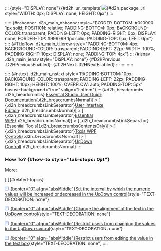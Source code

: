 ::: {style="DISPLAY: none"}
[](ms-xhelp:///?Id=d2h_url_template){#d2h_url_template}![](!package_url!){#d2h_package_url style="WIDTH: 0px; DISPLAY: none; HEIGHT: 0px"}
:::

::::: {#nsbanner .d2h_main_nsbanner style="BORDER-BOTTOM: #999999 1px solid; POSITION: relative; PADDING-BOTTOM: 0px; BACKGROUND-COLOR: transparent; PADDING-LEFT: 0px; PADDING-RIGHT: 0px; DISPLAY: none; BORDER-TOP: #999999 1px solid; PADDING-TOP: 0px; LEFT: 0px"}
:::: {#TitleRow .d2h_main_titlerow style="PADDING-BOTTOM: 4px; BACKGROUND-COLOR: transparent; PADDING-LEFT: 22px; WIDTH: 100%; PADDING-RIGHT: 10px; DISPLAY: none; PADDING-TOP: 4px"}
::: {#ienav .d2h_main_ienav style="DISPLAY: none"}
[](ms-xhelp:///?Id=30bdb2d4-c02a-41a6-9999-55dcbba817f0){#D2HPrevious .D2HPreviousEnabled}  [](ms-xhelp:///?Id=b7378019-866f-4d94-936e-8fb8c9d8a659){#D2HNext .D2HNextEnabled}
:::
::::
:::::

:::: {#nstext .d2h_main_nstext style="PADDING-BOTTOM: 10px; BACKGROUND-COLOR: transparent; PADDING-LEFT: 22px; PADDING-RIGHT: 10px; HEIGHT: 100%; OVERFLOW: auto; PADDING-TOP: 5px" hasuserbackground="true" valign="bottom"}
::: {#d2h_breadcrumbs .d2h_breadcrumbs}
[Essential Studio User Guide Documentation](ms-xhelp:///?Id=12457748-09e3-4d74-a240-8e049cedf030){.d2h_breadcrumbsNormal}[ \> ]{.d2h_breadcrumbsLinkSeparator}[User Interface Edition](ms-xhelp:///?Id=c29296b7-531c-413b-a0ec-488ca1f7f669){.d2h_breadcrumbsNormal}[ \> ]{.d2h_breadcrumbsLinkSeparator}[Essential WPF](ms-xhelp:///?Id=7f4f82c5-151c-4262-94d0-75c4626c77bc){.d2h_breadcrumbsNormal}[ \> ]{.d2h_breadcrumbsLinkSeparator}[Essential Tools]{.d2h_breadcrumbsContentsOnly}[ \> ]{.d2h_breadcrumbsLinkSeparator}[Tools WPF Controls](ms-xhelp:///?Id=2ea58a12-9426-4a63-96b4-89eb80232c2c){.d2h_breadcrumbsNormal}[ \> ]{.d2h_breadcrumbsLinkSeparator}[UpDown Control](ms-xhelp:///?Id=b7d3cd53-0015-4806-823a-de2c17400db2){.d2h_breadcrumbsNormal}
:::

### How To? {#how-to style="tab-stops: 0pt"}

More:

[ ]{#related-topics}

[![](button.gif){border="0" align="absMiddle"}Set the interval by which the numeric values will be increased or decreased in the UpDown control](ms-xhelp:///?Id=329cc13e-8073-436d-99b4-0a3e65629632){style="TEXT-DECORATION: none"}

[![](button.gif){border="0" align="absMiddle"}Change the alignment of the text in the UpDown control](ms-xhelp:///?Id=23454ed1-e5da-4ec0-bc17-0b1538271db1){style="TEXT-DECORATION: none"}

[![](button.gif){border="0" align="absMiddle"}Restrict users from changing the values in the UpDown control](ms-xhelp:///?Id=eb9e1089-cd79-4602-b199-0e272961adc3){style="TEXT-DECORATION: none"}

[![](button.gif){border="0" align="absMiddle"}Restrict users from editing the value in the text box](ms-xhelp:///?Id=a304e8d4-86e4-41ca-b7e9-d4b79159cf5f){style="TEXT-DECORATION: none"}
::::
